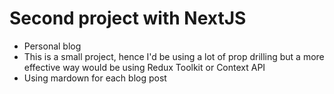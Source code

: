 # Second project with NextJS

- Personal blog
- This is a small project, hence I'd be using a lot of prop drilling but a more effective way would be using Redux Toolkit or Context API
- Using mardown for each blog post
